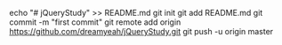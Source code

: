 echo "# jQueryStudy" >> README.md
git init
git add README.md
git commit -m "first commit"
git remote add origin https://github.com/dreamyeah/jQueryStudy.git
git push -u origin master
